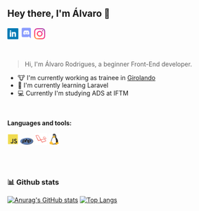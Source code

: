## Hey there, I'm Álvaro 👋

[<img alt="Alvaro R. | Linkedin" width="25px" src="https://raw.githubusercontent.com/alvarordgs/alvarordgs/main/assets/linkedin.svg" />](https://www.linkedin.com/in/álvaro-rodrigues-438b15205/)
[<img alt="Alvaro R. | Discord" width="28px" src="https://raw.githubusercontent.com/alvarordgs/alvarordgs/main/assets/discord.svg" />](https://discord.com/channels/@alvarordgs/)
[<img alt="Alvaro R. | Instagram" width="25px" src="https://raw.githubusercontent.com/alvarordgs/alvarordgs/main/assets/insta.svg" />](https://www.instagram.com/alvarordgs98/)

<br>

>Hi, I'm Álvaro Rodrigues, a beginner Front-End developer.

- :cow: I'm currently working as trainee in [Girolando](http://www.girolando.com.br) 
- :rocket: I'm currently learning Laravel
- :computer: Currently I'm studying ADS at IFTM 

<br>
 
 **Languages and tools:**
 
 <code><img alt="Javascript" height="25px" src="https://raw.githubusercontent.com/alvarordgs/alvarordgs/main/assets/js.svg"/></code>
 <code><img alt="Php" width="30px" src="https://raw.githubusercontent.com/alvarordgs/alvarordgs/main/assets/php.svg"/></code>
 <code><img alt="Laravel" height="27px" src="https://raw.githubusercontent.com/alvarordgs/alvarordgs/main/assets/laravel.svg"/></code>
 <code><img alt="Linux" height="25px" src="https://raw.githubusercontent.com/alvarordgs/alvarordgs/main/assets/linux.svg"/></code>
 
 
<br>
<br>

### :bar_chart: Github stats
[![Anurag's GitHub stats](https://github-readme-stats.vercel.app/api?username=alvarordgs&show_icons=true&theme=)](https://github.com/anuraghazra/github-readme-stats)
[![Top Langs](https://github-readme-stats.vercel.app/api/top-langs/?username=alvarordgs&layout=compact&theme=)](https://github.com/anuraghazra/github-readme-stats)


<!--
**alvarordgs/alvarordgs** is a ✨ _special_ ✨ repository because its `README.md` (this file) appears on your GitHub profile.

Here are some ideas to get you started:

- 🔭 I’m currently working on ...
- 🌱 I’m currently learning ...
- 👯 I’m looking to collaborate on ...
- 🤔 I’m looking for help with ...
- 💬 Ask me about ...
- 📫 How to reach me: ...
- 😄 Pronouns: ...
- ⚡ Fun fact: ...
-->
